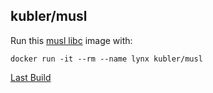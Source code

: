 ## kubler/musl

Run this [musl libc][] image with:

    docker run -it --rm --name lynx kubler/musl

[Last Build][packages]

[musl libc]: https://www.musl-libc.org/
[packages]: PACKAGES.md
